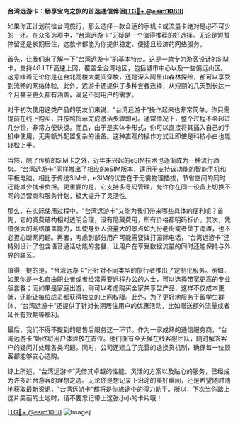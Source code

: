 **台湾远游卡：畅享宝岛之旅的首选通信伴侣[[TG💪+ @esim1088](https://t.me/s/esim1088)]**

如果你正计划前往台湾旅行，那么选择一款合适的手机卡或流量卡绝对是必不可少的一环。在众多选项中，“台湾远游卡”无疑是一个值得推荐的好选择。无论是短暂停留还是长期居住，这款卡都能为你提供稳定、便捷且经济的网络服务。

首先，让我们来了解一下“台湾远游卡”的基本特点。这是一款专为游客设计的SIM卡，支持4G LTE高速上网，覆盖全台湾地区，包括城市中心以及一些偏远山区。这意味着无论你是在台北高楼大厦间穿梭，还是深入阿里山森林探险，都可以享受到流畅的网络体验。此外，远游卡还提供了多种套餐选择，从短期的几天到长达一个月甚至更久都有涵盖，满足不同用户的需求。

对于初次使用这类产品的朋友们来说，“台湾远游卡”操作起来也非常简单。你只需提前在线上购买，并按照指示完成激活步骤即可。通常情况下，整个过程不会超过几分钟，非常方便快捷。而且，由于是实体卡形式，你可以直接将其插入自己的手机中使用，无需额外配置复杂的设备。这种直观的操作方式让即使是科技小白也能轻松上手。

当然，除了传统的SIM卡之外，近年来兴起的eSIM技术也逐渐成为一种流行趋势。“台湾远游卡”同样推出了相应的eSIM版本，适用于支持该功能的智能手机和平板电脑。相比于传统SIM卡，eSIM的优势在于无需物理插拔，节省空间的同时还能减少携带负担。更重要的是，它支持多号码管理，允许你在同一设备上切换不同的运营商和服务计划，极大提升了灵活性。

那么，在实际使用过程中，“台湾远游卡”又能为我们带来哪些具体的便利呢？首先，它的资费结构相对透明合理，没有隐藏费用，所有价格都明码标价。其次，凭借强大的网络覆盖能力，即使身处人流量大的景点如九份老街或者垦丁海滩，也不必担心断网问题。再者，考虑到部分用户可能需要拨打国际电话，“台湾远游卡”还特别设计了包含语音通话功能的套餐，让用户在享受数据流量的同时还能保持与外界的联系。

值得一提的是，“台湾远游卡”还针对不同类型的旅行者推出了定制化服务。例如，如果你是一名自由职业者或者经常需要远程办公的人士，可以选择带宽更高的专业版套餐；而如果是家庭出游，则可以考虑购买全家共享型产品，这样不仅成本更低，还能让每位成员都获得独立的上网权限。此外，为了更好地服务于留学生群体，“台湾远游卡”还提供了针对长期居住用户的优惠活动，比如赠送额外流量或者延长有效期等福利。

最后，我们不得不提到的是售后服务这一环节。作为一家成熟的通信服务商，“台湾远游卡”始终将用户体验放在首位。他们拥有全天候在线客服团队，随时解答客户的疑问并处理各类问题。同时，公司还建立了完善的退换货机制，确保每一位顾客都能够安心选购。

综上所述，“台湾远游卡”凭借其卓越的性能、灵活的方案以及贴心的服务，已经成为许多赴台游客的理想之选。无论你是想记录下沿途的美好瞬间，还是希望随时随地获取最新资讯，“台湾远游卡”都将是你旅途中的得力助手。所以，下次当你踏上这片美丽的土地时，请不要忘记带上这张小小的卡片哦！

[[TG💪+ @esim1088](https://t.me/s/esim1088) ![Image](https://i.postimg.cc/4NQfJmqS/Snipaste-2025-05-13-00-14-12.png)]